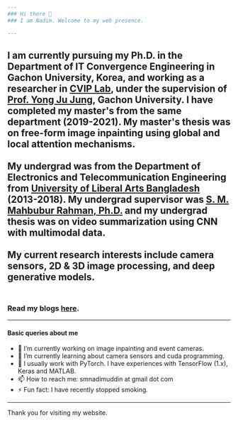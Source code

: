 ```yaml
---
### Hi there 👋
### I am Nadim. Welcome to my web presence.

---
```

I am currently pursuing my Ph.D. in the Department of IT Convergence Engineering in Gachon University, Korea, and working as a researcher in [CVIP Lab](https://sites.google.com/site/gachoncvip/home), under the supervision of [Prof. Yong Ju Jung](https://sites.google.com/site/coolyjjung/), Gachon University. I have completed my master's from the same department (2019-2021). My master's thesis was on free-form image inpainting using global and local attention mechanisms.
<br><br>
My undergrad was from the Department of Electronics and Telecommunication Engineering from [University of Liberal Arts Bangladesh](https://ulab.edu.bd/) (2013-2018). My undergrad supervisor was [S. M. Mahbubur Rahman, Ph.D.](https://mahbubur.buet.ac.bd/) and my undergrad thesis was on video summarization using CNN with multimodal data.
<br><br>
My current research interests include camera sensors, 2D & 3D image processing, and deep generative models. 
<br><br>
---

### Read my blogs [here](/blogs/blog_lists.md).

----
#### Basic queries about me 

- 🔭 I’m currently working on image inpainting and event cameras.
- 🌱 I’m currently learning about camera sensors and cuda programming.
- 💬 I usually work with PyTorch. I have experiences with TensorFlow (1.x), Keras and MATLAB. 
- 📫 How to reach me: smnadimuddin at gmail dot com
- ⚡ Fun fact: I have recently stopped smoking. 

---

Thank you for visiting my website. 
